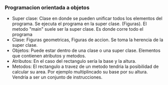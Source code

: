 ### Programacion orientada a objetos

- Super clase: Clase en donde se pueden unificar todos los elementos del programa. Se ejecuta el programa en la super clase. (Figuras). 
El metodo "main" suele ser la super clase. Es donde corre todo el programa
- Clase: Figuras geometricas, Figuras de accion. Se toma la herencia de la super clase.
- Objetos: Puede estar dentro de una clase o una super clase. Elementos que contienen atributos y metodos.
- Atributos: En el caso del rectangulo sería la base y la altura.
- Metodos: El rectangulo a travez de un metodo tendria la posibilidad de calcular su area. Por ejemplo multiplincado su base por su altura.
 Vendría a ser un conjunto de instrucciones.
